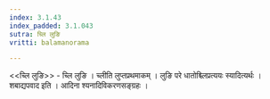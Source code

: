 ```yaml
---
index: 3.1.43
index_padded: 3.1.043
sutra: च्लि लुङि
vritti: balamanorama

---
```

<<च्लि लुङि>> - च्लि लुङि । च्लीति लुप्तप्रथमाकम् । लुङि परे धातोश्च्लिप्रत्ययः स्यादित्यर्थः । शबाद्यपवाद इति । आदिना श्यनादिविकरणसङ्ग्रहः । 